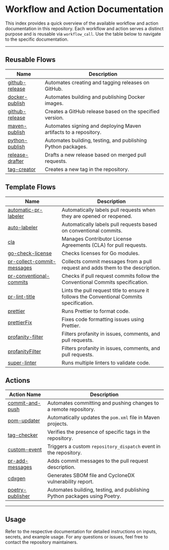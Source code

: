 # Workflow and Action Documentation

This index provides a quick overview of the available workflow and action documentation in this repository. Each workflow and action serves a distinct purpose and is reusable via `workflow_call`. Use the table below to navigate to the specific documentation.

---

## Reusable Flows

| Name                                                   | Description                                                      |
| ------------------------------------------------------ | ---------------------------------------------------------------- |
| [github-release](../docs/reusable/github-release.md)   | Automates creating and tagging releases on GitHub.               |
| [docker-publish](../docs/reusable/docker-publish.md)   | Automates building and publishing Docker images.                 |
| [github-release](../docs/reusable/github-release.md)   | Creates a GitHub release based on the specified version.         |
| [maven-publish](../docs/reusable/maven-publish.md)     | Automates signing and deploying Maven artifacts to a repository. |
| [python-publish](../docs/reusable/python-publish.md)   | Automates building, testing, and publishing Python packages.     |
| [release-drafter](../docs/reusable/release-drafter.md) | Drafts a new release based on merged pull requests.              |
| [tag-creator](../docs/reusable//tag-creator.md)        | Creates a new tag in the repository.                             |

## Template Flows

| Name                                                                               | Description                                                                               |
| ---------------------------------------------------------------------------------- | ----------------------------------------------------------------------------------------- |
| [automatic-pr-labeler](../.github/workflows/automatic-pr-labeler.yaml)             | Automatically labels pull requests when they are opened or reopened.                      |
| [auto-labeler](../.github/workflows/auto-labeler.yaml)                             | Automatically labels pull requests based on conventional commits.                         |
| [cla](../.github/workflows/cla.yaml)                                               | Manages Contributor License Agreements (CLA) for pull requests.                           |
| [go-check-license](../.github/workflows/go-check-license.yaml)                     | Checks licenses for Go modules.                                                           |
| [pr-collect-commit-messages](../.github/workflows/pr-collect-commit-messages.yaml) | Collects commit messages from a pull request and adds them to the description.            |
| [pr-conventional-commits](../.github/workflows/pr-conventional-commits.yaml)       | Checks if pull request commits follow the Conventional Commits specification.             |
| [pr-lint-title](../.github/workflows/pr-lint-title.yaml)                           | Lints the pull request title to ensure it follows the Conventional Commits specification. |
| [prettier](../.github/workflows/prettier.yaml)                                     | Runs Prettier to format code.                                                             |
| [prettierFix](../.github/workflows/prettierFix.yaml)                               | Fixes code formatting issues using Prettier.                                              |
| [profanity-filter](../.github/workflows/profanity-filter.yaml)                     | Filters profanity in issues, comments, and pull requests.                                 |
| [profanityFilter](../.github/workflows/profanityFilter.yaml)                       | Filters profanity in issues, comments, and pull requests.                                 |
| [super-linter](../.github/workflows/super-linter.yaml)                             | Runs multiple linters to validate code.                                                   |

## Actions

| Action Name                                               | Description                                                               |
| --------------------------------------------------------- | ------------------------------------------------------------------------- |
| [commit-and-push](../actions/commit-and-push/README.md)   | Automates committing and pushing changes to a remote repository.          |
| [pom-updater](../actions/pom-updater/README.md)           | Automatically updates the `pom.xml` file in Maven projects.               |
| [tag-checker](../actions/tag-checker/README.md)           | Verifies the presence of specific tags in the repository.                 |
| [custom-event](../actions/custom-event/README.md)         | Triggers a custom `repository_dispatch` event in the repository.          |
| [pr-add-messages](../actions/pr-add-messages/README.md)   | Adds commit messages to the pull request description.                     |
| [cdxgen](../actions/cdxgen/README.md)                     | Generates SBOM file and CycloneDX vulnerability report.                   |
| [poetry-publisher](../actions/poetry-publisher/README.md) | Automates building, testing, and publishing Python packages using Poetry. |

---

## Usage

Refer to the respective documentation for detailed instructions on inputs, secrets, and example usage. For any questions or issues, feel free to contact the repository maintainers.
